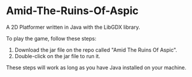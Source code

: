 # Amid-The-Ruins-Of-Aspic
 A 2D Platformer written in Java with the LibGDX library.
 
 To play the game, follow these steps:
 1. Download the jar file on the repo called "Amid The Ruins Of Aspic".
 2. Double-click on the jar file to run it.
 
 These steps will work as long as you have Java installed on your machine.
